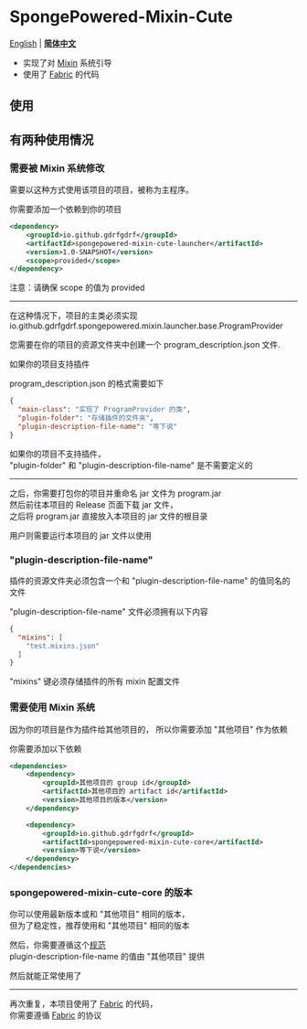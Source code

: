 SpongePowered-Mixin-Cute
===
[English](https://github.com/gdrfgdrf/SpongePowered-Mixin-Cute/blob/master/README.md) | __[简体中文](https://github.com/gdrfgdrf/SpongePowered-Mixin-Cute/blob/master/README_ChineseSimplified.md)__
- 实现了对 [Mixin](https://github.com/SpongePowered/Mixin) 系统引导
- 使用了 [Fabric](https://github.com/FabricMC/fabric) 的代码

使用
------------------------
## 有两种使用情况
### 需要被 Mixin 系统修改
需要以这种方式使用该项目的项目，被称为主程序。

你需要添加一个依赖到你的项目
```xml
<dependency>
    <groupId>io.github.gdrfgdrf</groupId>
    <artifactId>spongepowered-mixin-cute-launcher</artifactId>
    <version>1.0-SNAPSHOT</version>
    <scope>provided</scope>
</dependency>
```
注意：请确保 scope 的值为 provided

---

在这种情况下，项目的主类必须实现
io.github.gdrfgdrf.spongepowered.mixin.launcher.base.ProgramProvider

您需要在你的项目的资源文件夹中创建一个 program_description.json 文件.  

如果你的项目支持插件

program_description.json 的格式需要如下
```json
{
  "main-class": "实现了 ProgramProvider 的类",
  "plugin-folder": "存储插件的文件夹",
  "plugin-description-file-name": "等下说"
}
```
如果你的项目不支持插件，  
"plugin-folder" 和 "plugin-description-file-name" 是不需要定义的  

---

之后，你需要打包你的项目并重命名 jar 文件为 program.jar  
然后前往本项目的 Release 页面下载 jar 文件，  
之后将 program.jar 直接放入本项目的 jar 文件的根目录  

用户则需要运行本项目的 jar 文件以使用  

### "plugin-description-file-name"
插件的资源文件夹必须包含一个和 "plugin-description-file-name" 的值同名的文件  

"plugin-description-file-name" 文件必须拥有以下内容
```json
{
  "mixins": [
    "test.mixins.json"
  ]
}
```
"mixins" 键必须存储插件的所有 mixin 配置文件

### 需要使用 Mixin 系统
因为你的项目是作为插件给其他项目的，
所以你需要添加 "其他项目" 作为依赖

你需要添加以下依赖
```xml
<dependencies>
    <dependency>
        <groupId>其他项目的 group id</groupId>
        <artifactId>其他项目的 artifact id</artifactId>
        <version>其他项目的版本</version>
    </dependency>

    <dependency>
        <groupId>io.github.gdrfgdrf</groupId>
        <artifactId>spongepowered-mixin-cute-core</artifactId>
        <version>等下说</version>
    </dependency>
</dependencies>
```

### spongepowered-mixin-cute-core 的版本
你可以使用最新版本或和 "其他项目" 相同的版本，  
但为了稳定性，推荐使用和 "其他项目" 相同的版本

然后，你需要遵循这个[规范](#plugin-description-file-name)  
plugin-description-file-name 的值由 "其他项目" 提供  

然后就能正常使用了  

---
再次重复，本项目使用了 [Fabric](https://github.com/FabricMC/fabric) 的代码，  
你需要遵循 [Fabric](https://github.com/FabricMC/fabric) 的协议